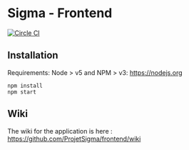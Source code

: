 Sigma - Frontend
================

[![Circle CI](https://circleci.com/gh/ProjetSigma/frontend.svg?style=svg)](https://circleci.com/gh/ProjetSigma/frontend)

Installation
------------

Requirements: Node > v5 and NPM > v3: https://nodejs.org
```
npm install
npm start
```

Wiki
----

The wiki for the application is here : https://github.com/ProjetSigma/frontend/wiki
